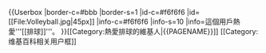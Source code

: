 {{Userbox
|border-c=#bbb
|border-s=1
|id-c=#f6f6f6
|id=[[File:Volleyball.jpg|45px]]
|info-c=#f6f6f6
|info-s=10
|info=這個用戶熱愛'''[[排球]]'''。
}}[[Category:熱愛排球的維基人|{{PAGENAME}}]]
<noinclude>[[Category:维基百科相关用户框]]</noinclude>